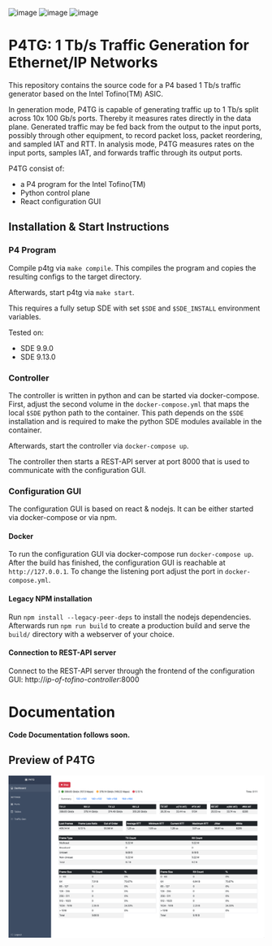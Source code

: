![image](https://img.shields.io/badge/licence-Apache%202.0-blue) ![image](https://img.shields.io/badge/python-3.8-success) ![image](https://img.shields.io/badge/built%20with-P4-orange)

# P4TG: 1 Tb/s Traffic Generation for Ethernet/IP Networks

This repository contains the source code for a P4 based 1 Tb/s traffic generator based on the Intel Tofino(TM) ASIC.

In generation mode, P4TG is capable of generating traffic up to 1 Tb/s split across 10x 100 Gb/s ports. Thereby it measures rates directly in the data plane. Generated traffic may be fed back from the output to the input ports, possibly through other equipment, to record packet loss, packet reordering, and sampled IAT and RTT. In analysis mode, P4TG measures rates on the input ports, samples IAT, and forwards traffic through its output ports.

P4TG consist of:

- a P4 program for the Intel Tofino(TM)
- Python control plane
- React configuration GUI

## Installation & Start Instructions

### P4 Program

Compile p4tg via `make compile`. This compiles the program and copies the resulting configs to the target directory.

Afterwards, start p4tg via `make start`.

This requires a fully setup SDE with set `$SDE` and `$SDE_INSTALL` environment variables.

Tested on:
  - SDE 9.9.0
  - SDE 9.13.0

### Controller

The controller is written in python and can be started via docker-compose.
First, adjust the second volume in the `docker-compose.yml` that maps the local `$SDE` python path to the container.
This path depends on the `$SDE` installation and is required to make the python SDE modules available in the container.

Afterwards, start the controller via `docker-compose up`.

The controller then starts a REST-API server at port 8000 that is used to communicate with the configuration GUI.

### Configuration GUI

The configuration GUI is based on react & nodejs.
It can be either started via docker-compose or via npm.

#### Docker

To run the configuration GUI via docker-compose run `docker-compose up`.
After the build has finished, the configuration GUI is reachable at `http://127.0.0.1`.
To change the listening port adjust the port in `docker-compose.yml`.

#### Legacy NPM installation

Run `npm install --legacy-peer-deps` to install the nodejs dependencies.
Afterwards run `npm run build` to create a production build and serve the `build/` directory with a webserver of your choice.

#### Connection to REST-API server

Connect to the REST-API server through the frontend of the configuration GUI: http://*ip-of-tofino-controller*:8000

# Documentation


**Code Documentation follows soon.**

## Preview of P4TG

![image](preview.png)
